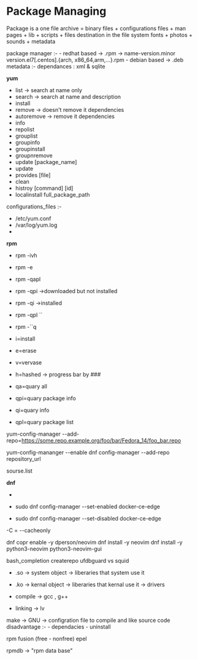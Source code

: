 Package Managing
=================


Package is a one file archive = binary files + configurations files + man pages + lib + scripts + files destination in the file system fonts + photos + sounds + metadata

package manager :-
	- redhat based -> .rpm -> name-version.minor version.el7[.centos].{arch, x86_64,arm,...}.rpm
	- debian based -> .deb
metadata :- dependances :  xml & sqlite









__yum__

- list -> search at name only
- search -> search at name and description
-  install
- remove -> doesn't remove it dependencies
- autoremove -> remove it dependencies
- info
- repolist
- grouplist
- groupinfo
- groupinstall
- groupnremove
- update [package_name]
- update
- provides [file]
- clean
- histroy [command] [id]
- localinstall full_package_path



configurations_files :-

- /etc/yum.conf
- /var/log/yum.log
- 







__rpm__

- rpm -ivh         
- rpm -e
- rpm -qapl 
- rpm -qpi ->downloaded but not installed
- rpm -qi ->installed
- rpm -qpl ``
- rpm -``q

 - i=install
 - e=erase
 - v=vervase
 - h=hashed -> progress bar by ###
 - qa=quary all
 - qpi=quary package info
 - qi=quary info
 - qpl=quary package list










yum-config-manager --add-repo=https://some.repo.example.org/foo/bar/Fedora_14/foo_bar.repo

yum-config-mananger --enable
dnf config-manager --add-repo repository_url



sourse.list





__dnf__


- 

- sudo dnf config-manager --set-enabled docker-ce-edge
- sudo dnf config-manager --set-disabled docker-ce-edge

-C = --cacheonly

dnf copr enable -y dperson/neovim
dnf install -y neovim
dnf install -y python3-neovim python3-neovim-gui



bash_completion
createrepo
ufdbguard vs squid 





- .so -> system object -> liberaries that system use it
- .ko -> kernal object -> liberaries that kernal use it -> drivers




















- compile -> gcc , g++
- linking -> lv







make -> GNU -> configration file to compile and like source code
disadvantage :-	
	- dependacies
	- uninstall





rpm fusion (free - nonfree)
epel



rpmdb -> "rpm data base"


